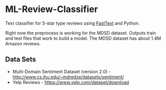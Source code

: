 # ML-Review-Classifier
Text classifier for 5-star type reviews using [FastText](https://github.com/facebookresearch/fastText/) and Python.

Right now the preprocess is working for the MDSD dataset. 
Outputs train and test files that work to build a model. 
The MDSD dataset has about 1.4M Amazon reviews.

## Data Sets
- Multi-Domain Sentiment Dataset (version 2.0) - http://www.cs.jhu.edu/~mdredze/datasets/sentiment/
- Yelp Reviews - https://www.yelp.com/dataset/download